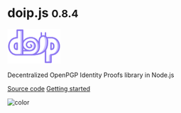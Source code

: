 # doip.js <small>0.8.4</small>

<img src="doip.png" width="120">

Decentralized OpenPGP Identity Proofs library in Node.js

[Source code](https://codeberg.org/keyoxide/doipjs)
[Getting started](#doipjs)

![color](#c9beff)
